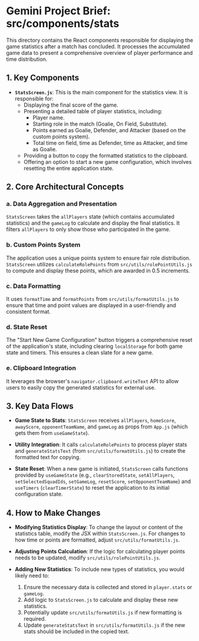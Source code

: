 # Gemini Project Brief: src/components/stats

This directory contains the React components responsible for displaying the game statistics after a match has concluded. It processes the accumulated game data to present a comprehensive overview of player performance and time distribution.

## 1. Key Components

- **`StatsScreen.js`**: This is the main component for the statistics view. It is responsible for:
  - Displaying the final score of the game.
  - Presenting a detailed table of player statistics, including:
    - Player name.
    - Starting role in the match (Goalie, On Field, Substitute).
    - Points earned as Goalie, Defender, and Attacker (based on the custom points system).
    - Total time on field, time as Defender, time as Attacker, and time as Goalie.
  - Providing a button to copy the formatted statistics to the clipboard.
  - Offering an option to start a new game configuration, which involves resetting the entire application state.

## 2. Core Architectural Concepts

### a. Data Aggregation and Presentation
`StatsScreen` takes the `allPlayers` state (which contains accumulated statistics) and the `gameLog` to calculate and display the final statistics. It filters `allPlayers` to only show those who participated in the game.

### b. Custom Points System
The application uses a unique points system to ensure fair role distribution. `StatsScreen` utilizes `calculateRolePoints` from `src/utils/rolePointUtils.js` to compute and display these points, which are awarded in 0.5 increments.

### c. Data Formatting
It uses `formatTime` and `formatPoints` from `src/utils/formatUtils.js` to ensure that time and point values are displayed in a user-friendly and consistent format.

### d. State Reset
The "Start New Game Configuration" button triggers a comprehensive reset of the application's state, including clearing `localStorage` for both game state and timers. This ensures a clean slate for a new game.

### e. Clipboard Integration
It leverages the browser's `navigator.clipboard.writeText` API to allow users to easily copy the generated statistics for external use.

## 3. Key Data Flows

- **Game State to Stats**: `StatsScreen` receives `allPlayers`, `homeScore`, `awayScore`, `opponentTeamName`, and `gameLog` as props from `App.js` (which gets them from `useGameState`).

- **Utility Integration**: It calls `calculateRolePoints` to process player stats and `generateStatsText` (from `src/utils/formatUtils.js`) to create the formatted text for copying.

- **State Reset**: When a new game is initiated, `StatsScreen` calls functions provided by `useGameState` (e.g., `clearStoredState`, `setAllPlayers`, `setSelectedSquadIds`, `setGameLog`, `resetScore`, `setOpponentTeamName`) and `useTimers` (`clearTimerState`) to reset the application to its initial configuration state.

## 4. How to Make Changes

- **Modifying Statistics Display**: To change the layout or content of the statistics table, modify the JSX within `StatsScreen.js`. For changes to how time or points are formatted, adjust `src/utils/formatUtils.js`.

- **Adjusting Points Calculation**: If the logic for calculating player points needs to be updated, modify `src/utils/rolePointUtils.js`.

- **Adding New Statistics**: To include new types of statistics, you would likely need to:
  1.  Ensure the necessary data is collected and stored in `player.stats` or `gameLog`.
  2.  Add logic to `StatsScreen.js` to calculate and display these new statistics.
  3.  Potentially update `src/utils/formatUtils.js` if new formatting is required.
  4.  Update `generateStatsText` in `src/utils/formatUtils.js` if the new stats should be included in the copied text.